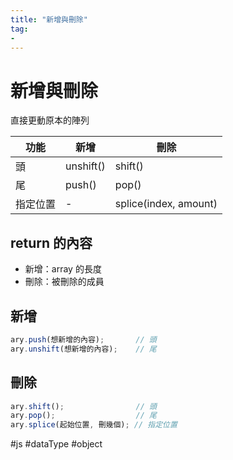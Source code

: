 ```yaml
---
title: "新增與刪除"
tag: 
- 
---
```

# 新增與刪除
直接更動原本的陣列

|功能|新增|刪除|
|-|-|-|
|頭|unshift()|shift()|
|尾|push()|pop()|
|指定位置|-|splice(index, amount)|

## return 的內容
- 新增：array 的長度
- 刪除：被刪除的成員

##   新增
```js
ary.push(想新增的內容);		// 頭
ary.unshift(想新增的內容);	// 尾
```

## 刪除
```js
ary.shift();				// 頭
ary.pop();					// 尾
ary.splice(起始位置, 刪幾個); // 指定位置
```

#js #dataType #object